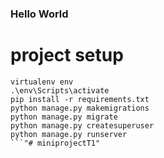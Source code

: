 ### Hello World

# project setup
```
virtualenv env
.\env\Scripts\activate
pip install -r requirements.txt
python manage.py makemigrations
python manage.py migrate
python manage.py createsuperuser
python manage.py runserver
```"# miniprojectT1"  

